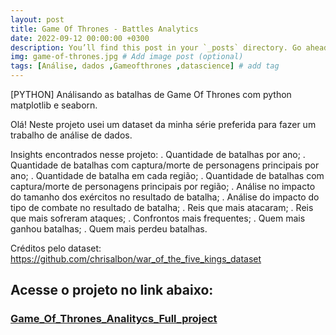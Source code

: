 ```yaml
---
layout: post
title: Game Of Thrones - Battles Analytics
date: 2022-09-12 00:00:00 +0300
description: You’ll find this post in your `_posts` directory. Go ahead and edit it and re-build the site to see your changes. # Add post description (optional)
img: game-of-thrones.jpg # Add image post (optional)
tags: [Análise, dados ,Gameofthrones ,datascience] # add tag
---
```


[PYTHON] Análisando as batalhas de Game Of Thrones com python matplotlib e seaborn. 

Olá! Neste projeto usei um dataset da minha série preferida para fazer um trabalho de análise de dados.

Insights encontrados nesse projeto: 
. Quantidade de batalhas por ano; 
. Quantidade de batalhas com captura/morte de personagens principais por ano; 
. Quantidade de batalha em cada região; 
. Quantidade de batalhas com captura/morte de personagens principais por região; 
. Análise no impacto do tamanho dos exércitos no resultado de batalha; 
. Análise do impacto do tipo de combate no resultado de batalha; 
. Reis que mais atacaram; 
. Reis que mais sofreram ataques; 
. Confrontos mais frequentes; 
. Quem mais ganhou batalhas; 
. Quem mais perdeu batalhas.

Créditos pelo dataset: https://github.com/chrisalbon/war_of_the_five_kings_dataset
## Acesse o projeto no link abaixo:
### [Game_Of_Thrones_Analitycs_Full_project](https://pablo-aguiarr.github.io/Got_Analysis/Batlle_analytics.html)
